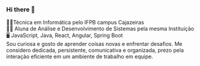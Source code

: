 ### Hi there 👋

<!--
**milenalinsb/milenalinsb** is a ✨ _special_ ✨ repository because its `README.md` (this file) appears on your GitHub profile.
-->
👩‍🎓Técnica em Informática pelo IFPB campus Cajazeiras  <br>
👩‍💻 Aluna de Análise e Desenvolvimento de Sistemas pela mesma Instituição <br>
🖥️ JavaScript, Java, React, Angular, Spring Boot <br>
Sou curiosa e gosto de aprender coisas novas e enfrentar desafios. Me considero dedicada, persistente, comunicativa e organizada, prezo pela interação eficiente em um ambiente de trabalho em equipe.
